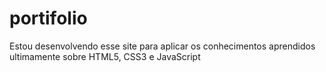 # portifolio
 Estou desenvolvendo esse site para aplicar os conhecimentos aprendidos ultimamente sobre HTML5, CSS3 e JavaScript
